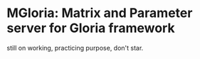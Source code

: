 MGloria: Matrix and Parameter server for Gloria framework
======
still on working, practicing purpose, don't star.